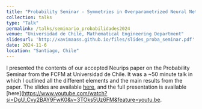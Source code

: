 ```yaml
---
title: "Probability Seminar - Symmetries in Overparametrized Neural Networks: A Mean Field View"
collection: talks
type: "Talk"
permalink: /talks/seminario_probabilidades2024
venue: "Universidad de Chile, Mathematical Engineering Department"
slidesurl: 'http://xavimaass.github.io/files/slides_proba_seminar.pdf'
date: 2024-11-6
location: "Santiago, Chile"
---
```


I presented the contents of our accepted Neurips paper on the Probability Seminar from the FCFM at Universidad de Chile. It was a ~50 minute talk in which I outlined all the different elements and the main results from the paper. The slides are available [here](http://xavimaass.github.io/files/slides_proba_seminar.pdf), and the full presentation is available [here](https://www.youtube.com/watch?si=DgU_Cvy2BAY9FwK0&v=3TOks5Uz6FM&feature=youtu.be.